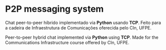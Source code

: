 <h1> P2P messaging system </h1>
<p>Chat peer-to-peer híbrido implementado via <b>Python</b> usando <b>TCP</b>. Feito para a cadeira de Infraestrutura de Comunicações oferecida pelo CIn, UFPE. </p>
<p>Peer-to-peer hybrid chat implemented via <b>Python</b> using <b>TCP</b>. Made for the Communications Infrastructure course offered by CIn, UFPE.</p>
